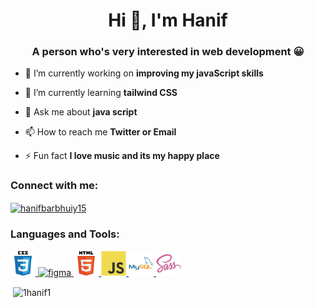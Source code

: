 <h1 align="center">Hi 👋, I'm Hanif </h1>
<h3 align="center">A person who's very interested in web development 😀</h3>

<!-- <p align="left"> <img src="https://komarev.com/ghpvc/?username=1hanif1&label=Profile%20views&color=0e75b6&style=flat" alt="1hanif1" /> </p> -->

<!-- <p align="left"> <a href="https://twitter.com/hanifbarbhuiy15" target="blank"><img src="https://img.shields.io/twitter/follow/hanifbarbhuiy15?logo=twitter&style=for-the-badge" alt="hanifbarbhuiy15" /></a> </p>
 -->
- 🔭 I’m currently working on **improving my javaScript skills**

- 🌱 I’m currently learning **tailwind CSS**

- 💬 Ask me about **java script**

- 📫 How to reach me **Twitter or Email**

- ⚡ Fun fact **I love music and its my happy place**

<h3 align="left">Connect with me:</h3>
<p align="left">
<a href="https://twitter.com/hanifbarbhuiy15" target="blank"><img align="center" src="https://raw.githubusercontent.com/rahuldkjain/github-profile-readme-generator/master/src/images/icons/Social/twitter.svg" alt="hanifbarbhuiy15" height="30" width="40" /></a>
</p>

<h3 align="left">Languages and Tools:</h3>
<p align="left"> <a href="https://www.w3schools.com/css/" target="_blank"> <img src="https://raw.githubusercontent.com/devicons/devicon/master/icons/css3/css3-original-wordmark.svg" alt="css3" width="40" height="40"/> </a> <a href="https://www.figma.com/" target="_blank"> <img src="https://www.vectorlogo.zone/logos/figma/figma-icon.svg" alt="figma" width="40" height="40"/> </a> <a href="https://www.w3.org/html/" target="_blank"> <img src="https://raw.githubusercontent.com/devicons/devicon/master/icons/html5/html5-original-wordmark.svg" alt="html5" width="40" height="40"/> </a> <a href="https://developer.mozilla.org/en-US/docs/Web/JavaScript" target="_blank"> <img src="https://raw.githubusercontent.com/devicons/devicon/master/icons/javascript/javascript-original.svg" alt="javascript" width="40" height="40"/> </a> <a href="https://www.mysql.com/" target="_blank"> <img src="https://raw.githubusercontent.com/devicons/devicon/master/icons/mysql/mysql-original-wordmark.svg" alt="mysql" width="40" height="40"/> </a> <a href="https://sass-lang.com" target="_blank"> <img src="https://raw.githubusercontent.com/devicons/devicon/master/icons/sass/sass-original.svg" alt="sass" width="40" height="40"/> </a> </p>

<p>&nbsp;<img align="center" src="https://github-readme-stats.vercel.app/api?username=1hanif1&show_icons=true&locale=en" alt="1hanif1" /></p>


<!---
1Hanif1/1Hanif1 is a ✨ special ✨ repository because its `README.md` (this file) appears on your GitHub profile.
You can click the Preview link to take a look at your changes.
--->
